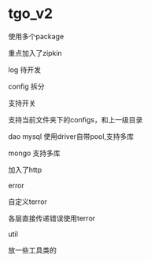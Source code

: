 # tgo_v2

使用多个package

重点加入了zipkin

log
  待开发

config
  拆分
  
  支持开关
  
  支持当前文件夹下的configs，和上一级目录
  
dao
  mysql 使用driver自带pool,支持多库

  mongo 支持多库

  加入了http

error
  
  自定义terror
  
  各层直接传递错误使用terror
  
util

  放一些工具类的
